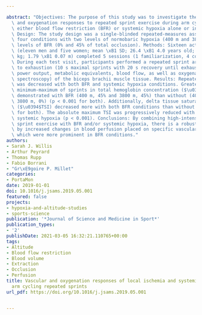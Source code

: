 ---
abstract: "Objectives: The purpose of this study was to investigate the acute vascular\
  \ and oxygenation responses to repeated sprint exercise during arm cycling with\
  \ either blood flow restriction (BFR) or systemic hypoxia alone or in combination.\
  \ Design: The study design was a single-blinded repeated-measures assessment of\
  \ four conditions with two levels of normobaric hypoxia (400 m and 3800 m) and two\
  \ levels of BFR (0% and 45% of total occlusion). Methods: Sixteen active participants\
  \ (eleven men and five women; mean \xB1 SD; 26.4 \xB1 4.0 years old; 73.8 \xB1 9.8\
  \ kg; 1.79 \xB1 0.07 m) completed 5 sessions (1 familiarization, 4 conditions).\
  \ During each test visit, participants performed a repeated sprint arm cycling test\
  \ to exhaustion (10 s maximal sprints with 20 s recovery until exhaustion) to measure\
  \ power output, metabolic equivalents, blood flow, as well as oxygenation (near-infrared\
  \ spectroscopy) of the biceps brachii muscle tissue. Results: Repeated sprint performance\
  \ was decreased with both BFR and systemic hypoxia conditions. Greater changes between\
  \ minimum-maximum of sprints in total hemoglobin concentration ($\u0394$[tHb]) were\
  \ demonstrated with BFR (400 m, 45% and 3800 m, 45%) than without (400 m, 0% and\
  \ 3800 m, 0%) (p < 0.001 for both). Additionally, delta tissue saturation index\
  \ ($\u0394$TSI) decreased more with both BFR conditions than without (p < 0.001\
  \ for both). The absolute maximum TSI was progressively reduced with both BFR and\
  \ systemic hypoxia (p < 0.001). Conclusions: By combining high-intensity, repeated\
  \ sprint exercise with BFR and/or systemic hypoxia, there is a robust stimulus detected\
  \ by increased changes in blood perfusion placed on specific vascular mechanisms,\
  \ which were more prominent in BFR conditions."
authors:
- Sarah J. Willis
- Arthur Peyrard
- Thomas Rupp
- Fabio Borrani
- "Gr\xE9goire P. Millet"
categories:
- PortaMon
date: 2019-01-01
doi: 10.1016/j.jsams.2019.05.001
featured: false
projects:
- hypoxia-and-altitude-studies
- sports-science
publication: '*Journal of Science and Medicine in Sport*'
publication_types:
- '2'
publishDate: 2021-03-05 16:32:21.110765+00:00
tags:
- Altitude
- Blood flow restriction
- Blood volume
- Extraction
- Occlusion
- Perfusion
title: Vascular and oxygenation responses of local ischemia and systemic hypoxia during
  arm cycling repeated sprints
url_pdf: https://doi.org/10.1016/j.jsams.2019.05.001

---
